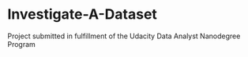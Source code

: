 # Investigate-A-Dataset
Project submitted in fulfillment of the Udacity Data Analyst Nanodegree Program
